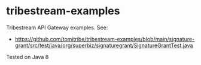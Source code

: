 # tribestream-examples

Tribestream API Gateway examples.  See:

 - https://github.com/tomitribe/tribestream-examples/blob/main/signature-grant/src/test/java/org/superbiz/signaturegrant/SignatureGrantTest.java
 
Tested on Java 8

